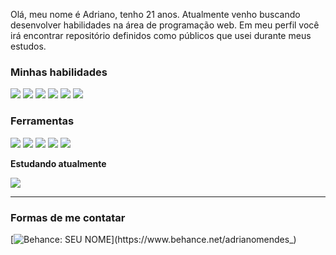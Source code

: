 Olá, meu nome é Adriano, tenho 21 anos. 
Atualmente venho buscando desenvolver habilidades na área de programação web. 
Em meu perfil você irá encontrar repositório definidos como públicos que usei durante meus estudos. 


### **Minhas habilidades**
<img src="https://img.shields.io/static/v1?label=&message=JavaScript&color=090d12&style=for-the-badge&logo=javascript"/> <img src="https://img.shields.io/static/v1?label=&message=NodeJS&color=090d12&style=for-the-badge&logo=node.js"/> <img src="https://img.shields.io/static/v1?label=&message=HTML5&color=090d12&style=for-the-badge&logo=html5"/> <img src="https://img.shields.io/static/v1?label=&message=CSS&color=090d12&style=for-the-badge&logo=css3"/> <img src="https://img.shields.io/static/v1?label=&message=MySQL&color=090d12&style=for-the-badge&logo=mysql"/> <img src="https://img.shields.io/static/v1?label=&message=MongoDB&color=090d12&style=for-the-badge&logo=mongodb"/>

### **Ferramentas**
<img src="https://img.shields.io/static/v1?label=&message=VSCode&color=090d12&style=for-the-badge&logo=visualstudio"/> <img src="https://img.shields.io/static/v1?label=&message=Github&color=090d12&style=for-the-badge&logo=github"/> <img src="https://img.shields.io/static/v1?label=&message=Notion&color=090d12&style=for-the-badge&logo=notion"/> <img src="https://img.shields.io/static/v1?label=&message=Trello&color=090d12&style=for-the-badge&logo=Trello"/> <img src="https://img.shields.io/static/v1?label=&message=Cloudflare&color=090d12&style=for-the-badge&logo=cloudflare"/>

**Estudando atualmente**

<img src="https://img.shields.io/static/v1?label=&message=React&color=090d12&style=for-the-badge&logo=react"/>

<hr/>

### **Formas de me contatar**

[![Behance: SEU NOME](https://img.shields.io/badge/-adrianomendes_-blue?style=flat-square&logo=Behance&logoColor=white&link=https://www.behance.net/adrianomendes_)](https://www.behance.net/adrianomendes_)
